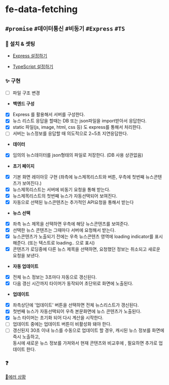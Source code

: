 # fe-data-fetching

## `#promise` `#데이터통신` `#비동기` `#Express` `#TS`

### 🔧 설치 & 셋팅

-   [Express 설정하기](https://expressjs.com/en/starter/installing.html)

-   [TypeScript 설정하기](https://velog.io/@nemo/typescript-install-setting)

### ✨ 구현

-   [ ] 파일 구조 변경

-   <b>백엔드 구성</b>
-   [x] Express 를 활용해서 서버를 구성한다.
-   [x] 뉴스 리스트 응답을 할때는 DB 또는 json파일을 import받아서 응답한다.
-   [x] static 파일(js, image, html, css 등) 도 express를 통해서 처리한다.
-   [ ] 서버는 뉴스정보를 응답할 때 의도적으로 2~5초 지연응답한다.

-   <b>데이터</b>
-   [x] 임의의 뉴스데이터를 json형태의 파일로 저장한다. (DB 사용 상관없음)

-   <b>초기 페이지</b>
-   [x] 기본 화면 레이아웃 구현
        (좌측에 뉴스제목리스트와 버튼, 우측에 첫번째 뉴스콘텐츠가 보여진다.)
-   [x] 뉴스제목리스트는 서버에 비동기 요청을 통해 받는다.
-   [x] 뉴스제목리스트의 첫번째 뉴스가 자동선택되어 보여진다.
-   [x] 자동으로 선택된 뉴스콘텐츠는 추가적인 API요청을 통해서 받는다

-   <b>뉴스 선택</b>
-   [x] 좌측 뉴스 제목을 선택하면 우측에 해당 뉴스콘텐츠를 보여준다.
-   [x] 선택한 뉴스 콘텐츠는 그때마다 서버에 요청해서 받는다.
-   [x] 뉴스콘텐츠가 노출되기 전에는 우측 뉴스콘텐츠 영역에 loading indicator를 표시해준다. (또는 텍스트로 loading.. 으로 표시)
-   [x] 콘텐츠가 로딩중에 다른 뉴스 제목을 선택하면, 요청했던 정보는 취소되고 새로운 요청을 보낸다.

-   <b>자동 업데이트</b>
-   [x] 전체 뉴스 정보는 3초마다 자동으로 갱신된다.
-   [x] 다음 갱신 시간까지 타이머가 동작되어 초단위로 화면에 노출된다.

-   <b>업데이트</b>
-   [x] 좌측상단에 '업데이트' 버튼을 선택하면 전체 뉴스리스트가 갱신된다.
-   [x] 첫번째 뉴스가 자동선택되어 우측 본문화면에 뉴스 콘텐츠가 노출된다.
-   [x] 뉴스 타이머는 초기화 되어 다시 계산을 시작한다.
-   [ ] 업데이트 중에는 업데이트 버튼이 비활성화 돼야 한다.
-   [ ] 갱신된지 30초 이내 뉴스를 수동으로 업데이트 할 경우, 캐시된 뉴스 정보를 화면에 즉시 노출하고,  
         동시에 새로운 뉴스 정보를 가져와서 현재 콘텐츠와 비교후에 , 필요하면 추가로 업데이트 한다.

### ❓

[📓에러 상황](https://github.com/minjeongHEO/fe-data-fetching/wiki/%5BData-Fetching%5D-%EC%97%90%EB%9F%AC-%EC%83%81%ED%99%A9)

